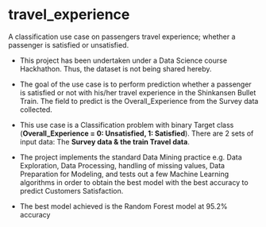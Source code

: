 # travel_experience
A classification use case on passengers travel experience; whether a passenger is satisfied or unsatisfied.

- This project has been undertaken under a Data Science course Hackhathon. Thus, the dataset is not being shared hereby.

- The goal of the use case is to perform prediction whether a passenger is satisfied or not with his/her travel experience in the Shinkansen Bullet Train. The field to predict is the Overall_Experience from the Survey data collected.

- This use case is a Classification problem with binary Target class (**Overall_Experience = 0: Unsatisfied, 1: Satisfied**). There are 2 sets of input data: The **Survey data & the train Travel data**.

- The project implements the standard Data Mining practice e.g. Data Exploration, Data Processing, handling of missing values, Data Preparation for Modeling, and tests out a few Machine Learning algorithms in order to obtain the best model with the best accuracy to predict Customers Satisfaction.

- The best model achieved is the Random Forest model at 95.2% accuracy
